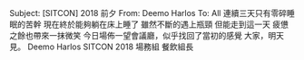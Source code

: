 Subject: [SITCON] 2018 前夕
From: Deemo Harlos
To: All
連續三天只有零碎睡眠的苦幹
現在終於能夠躺在床上睡了
雖然不斷的遇上瓶頸
但能走到這一天 疲憊之餘也帶來一抹微笑
今日場佈一望會議廳，似乎找回了當初的感覺
大家，明天見。
Deemo Harlos
SITCON 2018 場務組 餐飲組長